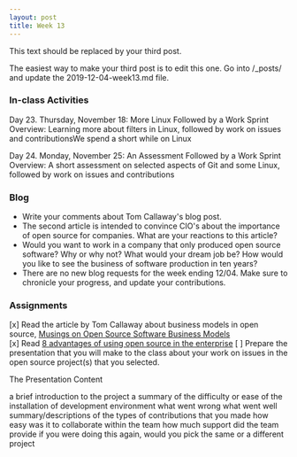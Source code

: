 ```yaml
---
layout: post
title: Week 13
---
```


This text should be replaced by your third post.

The easiest way to make your third post is to edit this one.
Go into /_posts/ and update the 2019-12-04-week13.md file.
### In-class Activities
Day 23. Thursday, November 18: More Linux Followed by a Work Sprint
Overview:	Learning more about filters in Linux, followed by work on issues and contributionsWe spend a short while on Linux 

Day 24. Monday, November 25: An Assessment Followed by a Work Sprint
Overview:	A short assessment on selected aspects of Git and some Linux, followed by work on issues and contributions

### Blog
- Write your comments about Tom Callaway's blog post.
- The second article is intended to convince CIO's about the importance of open source for companies. What are your reactions to this article?
- Would you want to work in a company that only produced open source software? Why or why not? What would your dream job be? How would you like to see the business of software production in ten years?
- There are no new blog requests for the week ending 12/04. Make sure to chronicle your progress, and update your contributions.

### Assignments
[x] Read the article by Tom Callaway about business models in open source, [Musings on Open Source Software Business Models](https://spot.livejournal.com/327801.html)  
[x] Read [8 advantages of using open source in the enterprise](https://enterprisersproject.com/article/2015/1/top-advantages-open-source-offers-over-proprietary-solutions)
[ ] Prepare the presentation that you will make to the class about your work on issues in the open source project(s) that you selected.

The Presentation Content

a brief introduction to the project
a summary of the difficulty or ease of the installation of development environment
what went wrong
what went well
summary/descriptions of the types of contributions that you made
how easy was it to collaborate within the team
how much support did the team provide
if you were doing this again, would you pick the same or a different project
